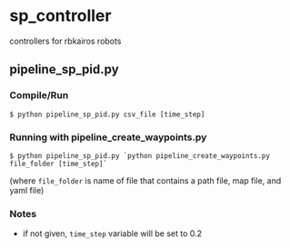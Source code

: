 # sp_controller
controllers for rbkairos robots

## pipeline_sp_pid.py

### Compile/Run
```
$ python pipeline_sp_pid.py csv_file [time_step]
```

### Running with pipeline_create_waypoints.py
```
$ python pipeline_sp_pid.py `python pipeline_create_waypoints.py file_folder [time_step]`
```
(where `file_folder` is name of file that contains a path file, map file, and yaml file)

### Notes

- if not given, `time_step` variable will be set to 0.2

